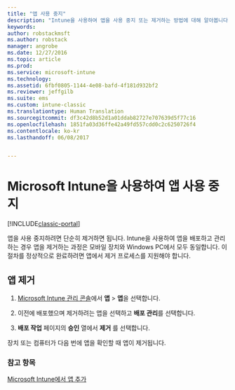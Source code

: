```yaml
---
title: "앱 사용 중지"
description: "Intune을 사용하여 앱을 사용 중지 또는 제거하는 방법에 대해 알아봅니다."
keywords: 
author: robstackmsft
ms.author: robstack
manager: angrobe
ms.date: 12/27/2016
ms.topic: article
ms.prod: 
ms.service: microsoft-intune
ms.technology: 
ms.assetid: 6fbf0805-1144-4e08-bafd-4f181d932bf2
ms.reviewer: jeffgilb
ms.suite: ems
ms.custom: intune-classic
ms.translationtype: Human Translation
ms.sourcegitcommit: df3c42d8b52d1a01ddab82727e707639d5f77c16
ms.openlocfilehash: 1851fa03d36ffe42a49fd557cdd0c2c6250726f4
ms.contentlocale: ko-kr
ms.lasthandoff: 06/08/2017


---
```


# <a name="retire-apps-using-microsoft-intune"></a>Microsoft Intune을 사용하여 앱 사용 중지

[!INCLUDE[classic-portal](../includes/classic-portal.md)]

앱을 사용 중지하려면 단순히 제거하면 됩니다. Intune을 사용하여 앱을 배포하고 관리하는 경우 앱을 제거하는 과정은 모바일 장치와 Windows PC에서 모두 동일합니다. 이 절차를 정상적으로 완료하려면 앱에서 제거 프로세스를 지원해야 합니다.

## <a name="uninstall-an-app"></a>앱 제거

1.  [Microsoft Intune 관리 콘솔](https://manage.microsoft.com)에서 **앱** &gt; **앱**을 선택합니다.

2.  이전에 배포했으며 제거하려는 앱을 선택하고 **배포 관리**를 선택합니다.

3.  **배포 작업** 페이지의 **승인** 열에서 **제거** 를 선택합니다.

장치 또는 컴퓨터가 다음 번에 앱을 확인할 때 앱이 제거됩니다.

### <a name="see-also"></a>참고 항목
[Microsoft Intune에서 앱 추가](add-apps.md)

